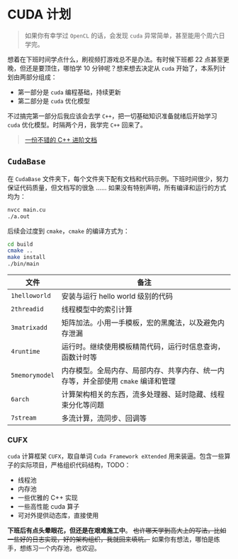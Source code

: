 # CUDA 计划

> 如果你有幸学过 `OpenCL` 的话，会发现 `cuda` 异常简单，甚至能用个周六日学完。

想着在下班时间学点什么，刷视频打游戏总不是办法。有时候下班都 22 点甚至更晚，但还是要顶住，哪怕学 10 分钟呢？想来想去决定从 `cuda` 开始了，本系列计划由两部分组成：

- 第一部分是 `cuda` 编程基础，持续更新
- 第二部分是 `cuda` 优化模型

不过搞完第一部分后我应该会去学 `C++`，把一切基础知识准备就绪后开始学习 `cuda` 优化模型。时隔两个月，我学完 `C++` 回来了。

> [一份不错的 C++ 进阶文档](https://github.com/parallel101/cppguidebook)

## `CudaBase`

在 `CudaBase` 文件夹下，每个文件夹下配有文档和代码示例。下班时间很少，努力保证代码质量，但文档写的很急 ...... 如果没有特别声明，所有编译和运行的方式均为：

```bash
nvcc main.cu
./a.out
```

后续会过度到 `cmake`，`cmake` 的编译方式为：

```bash
cd build
cmake ..
make install
./bin/main
```

| 文件           | 备注                                                                              |
| -------------- | --------------------------------------------------------------------------------- |
| `1helloworld`  | 安装与运行 hello world 级别的代码                                                 |
| `2threadid`    | 线程模型中的索引计算                                                              |
| `3matrixadd`   | 矩阵加法。小用一手模板，宏的黑魔法，以及避免内存泄漏                              |
| `4runtime`     | 运行时。继续使用模板精简代码，运行时信息查询，函数计时等                          |
| `5memorymodel` | 内存模型。全局内存、局部内存、共享内存、统一内存等，并全部使用 `cmake` 编译和管理 |
| `6arch`        | 计算架构相关的东西，流多处理器、延时隐藏、线程束分化等问题                        |
| `7stream`      | 多流计算，流同步、回调等                                                          |

### CUFX

`cuda` 计算框架 `CUFX`，取自单词 `Cuda Framework eXtended` 用来装逼。包含一些算子的实际项目，严格组织代码结构，TODO：

- 线程池
- 内存池
- 一些优雅的 C++ 实现
- 一些高性能 cuda 算子
- 可对外提供动态库，直接使用

**下班后有点头晕眼花，但还是在艰难施工中**。 ~~也许哪天学到高大上的写法，比如一些好的日志实现，好的架构组织，我就回来填坑。~~ 如果你有想法，哪怕是练手，想练习一个内存池，也欢迎。
